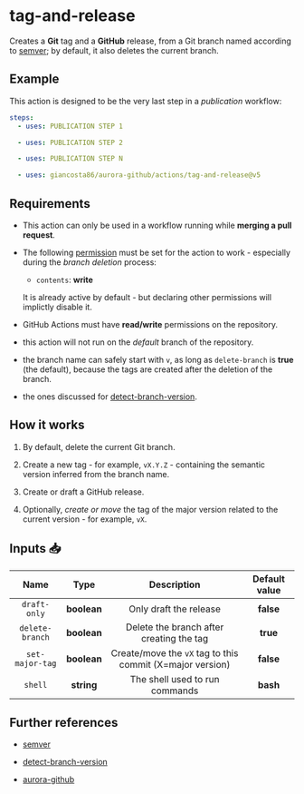 # tag-and-release

Creates a **Git** tag and a **GitHub** release, from a Git branch named according to [semver](https://semver.org/); by default, it also deletes the current branch.

## Example

This action is designed to be the very last step in a _publication_ workflow:

```yaml
steps:
  - uses: PUBLICATION STEP 1

  - uses: PUBLICATION STEP 2

  - uses: PUBLICATION STEP N

  - uses: giancosta86/aurora-github/actions/tag-and-release@v5
```

## Requirements

- This action can only be used in a workflow running while **merging a pull request**.

- The following [permission](https://docs.github.com/en/actions/writing-workflows/choosing-what-your-workflow-does/controlling-permissions-for-github_token) must be set for the action to work - especially during the _branch deletion_ process:

  - `contents`: **write**

  It is already active by default - but declaring other permissions will implictly disable it.

- GitHub Actions must have **read/write** permissions on the repository.

- this action will not run on the _default_ branch of the repository.

- the branch name can safely start with `v`, as long as `delete-branch` is **true** (the default), because the tags are created after the deletion of the branch.

- the ones discussed for [detect-branch-version](../detect-branch-version/README.md).

## How it works

1. By default, delete the current Git branch.

1. Create a new tag - for example, `vX.Y.Z` - containing the semantic version inferred from the branch name.

1. Create or draft a GitHub release.

1. Optionally, _create or move_ the tag of the major version related to the current version - for example, `vX`.

## Inputs 📥

|      Name       |    Type     |                        Description                        | Default value |
| :-------------: | :---------: | :-------------------------------------------------------: | :-----------: |
|  `draft-only`   | **boolean** |                  Only draft the release                   |   **false**   |
| `delete-branch` | **boolean** |         Delete the branch after creating the tag          |   **true**    |
| `set-major-tag` | **boolean** | Create/move the `vX` tag to this commit (X=major version) |   **false**   |
|     `shell`     | **string**  |              The shell used to run commands               |   **bash**    |

## Further references

- [semver](https://semver.org/)

- [detect-branch-version](../detect-branch-version/README.md)

- [aurora-github](../../README.md)
